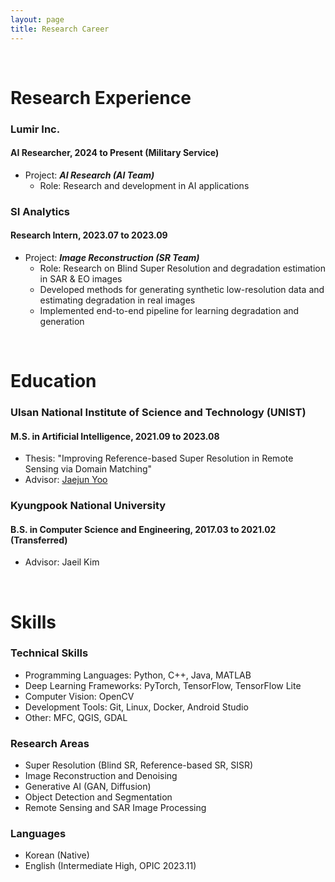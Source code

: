 ```yaml
---
layout: page
title: Research Career
---
```


<br/>

# Research Experience

### Lumir Inc.
#### AI Researcher, 2024 to Present (Military Service)

* Project: _**AI Research (AI Team)**_
  * Role: Research and development in AI applications

### SI Analytics
#### Research Intern, 2023.07 to 2023.09

* Project: _**Image Reconstruction (SR Team)**_
  * Role: Research on Blind Super Resolution and degradation estimation in SAR & EO images
  * Developed methods for generating synthetic low-resolution data and estimating degradation in real images
  * Implemented end-to-end pipeline for learning degradation and generation

  
<br/>

# Education

### Ulsan National Institute of Science and Technology (UNIST)
#### M.S. in Artificial Intelligence, 2021.09 to 2023.08
* Thesis: "Improving Reference-based Super Resolution in Remote Sensing via Domain Matching"
* Advisor: [Jaejun Yoo](https://sites.google.com/view/jaejunyoo/professor?authuser=0)

### Kyungpook National University
#### B.S. in Computer Science and Engineering, 2017.03 to 2021.02 (Transferred)
* Advisor: Jaeil Kim


<br/>

# Skills

### Technical Skills
* Programming Languages: Python, C++, Java, MATLAB
* Deep Learning Frameworks: PyTorch, TensorFlow, TensorFlow Lite
* Computer Vision: OpenCV
* Development Tools: Git, Linux, Docker, Android Studio
* Other: MFC, QGIS, GDAL

### Research Areas
* Super Resolution (Blind SR, Reference-based SR, SISR)
* Image Reconstruction and Denoising
* Generative AI (GAN, Diffusion)
* Object Detection and Segmentation
* Remote Sensing and SAR Image Processing

### Languages
* Korean (Native)
* English (Intermediate High, OPIC 2023.11)

<br/>

